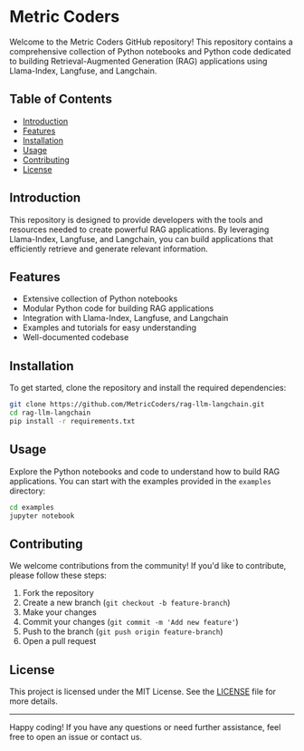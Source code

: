 
# Metric Coders

Welcome to the Metric Coders GitHub repository! This repository contains a comprehensive collection of Python notebooks and Python code dedicated to building Retrieval-Augmented Generation (RAG) applications using Llama-Index, Langfuse, and Langchain.

## Table of Contents

- [Introduction](#introduction)
- [Features](#features)
- [Installation](#installation)
- [Usage](#usage)
- [Contributing](#contributing)
- [License](#license)

## Introduction

This repository is designed to provide developers with the tools and resources needed to create powerful RAG applications. By leveraging Llama-Index, Langfuse, and Langchain, you can build applications that efficiently retrieve and generate relevant information.

## Features

- Extensive collection of Python notebooks
- Modular Python code for building RAG applications
- Integration with Llama-Index, Langfuse, and Langchain
- Examples and tutorials for easy understanding
- Well-documented codebase

## Installation

To get started, clone the repository and install the required dependencies:

```bash
git clone https://github.com/MetricCoders/rag-llm-langchain.git
cd rag-llm-langchain
pip install -r requirements.txt
```

## Usage

Explore the Python notebooks and code to understand how to build RAG applications. You can start with the examples provided in the `examples` directory:

```bash
cd examples
jupyter notebook
```

## Contributing

We welcome contributions from the community! If you'd like to contribute, please follow these steps:

1. Fork the repository
2. Create a new branch (`git checkout -b feature-branch`)
3. Make your changes
4. Commit your changes (`git commit -m 'Add new feature'`)
5. Push to the branch (`git push origin feature-branch`)
6. Open a pull request

## License

This project is licensed under the MIT License. See the [LICENSE](LICENSE) file for more details.

---

Happy coding! If you have any questions or need further assistance, feel free to open an issue or contact us.

